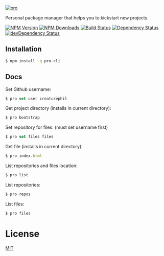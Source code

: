 [![pro](http://i.imgur.com/92f2T1C.png)](https://www.npmjs.com/package/pro-cli)

Personal package manager that helps you to kickstart new projects.

[![NPM Version](https://img.shields.io/npm/v/pro-cli.svg)](https://www.npmjs.com/package/pro-cli)
[![NPM Downloads](https://img.shields.io/npm/dm/pro-cli.svg)](https://www.npmjs.com/package/pro-cli)
[![Build Status](https://travis-ci.org/CreaturePhil/pro.svg?branch=master)](https://travis-ci.org/CreaturePhil/pro)
[![Dependency Status](https://david-dm.org/creaturephil/pro.svg)](https://david-dm.org/creaturephil/pro)
[![devDependency Status](https://david-dm.org/creaturephil/pro/dev-status.svg)](https://david-dm.org/creaturephil/pro#info=devDependencies)

## Installation

```bash
$ npm install -g pro-cli
```

## Docs

Set Github username:

```js
$ pro set user creaturephil
```

Get project directory (installs in current directory):

```js
$ pro bootstrap
```

Set repository for files: (must set username first)

```js
$ pro set files files
```

Get file (installs in current directory):

```js
$ pro index.html
```

List repositories and files location:

```js
$ pro list
```

List repositories:

```js
$ pro repos
```

List files:

```js
$ pro files
```

# License

[MIT](LICENSE)
